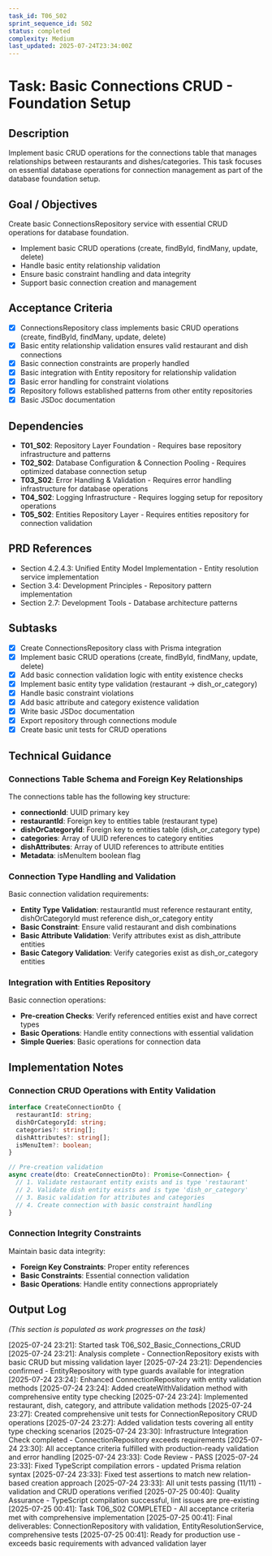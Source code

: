 ```yaml
---
task_id: T06_S02
sprint_sequence_id: S02
status: completed
complexity: Medium
last_updated: 2025-07-24T23:34:00Z
---
```


# Task: Basic Connections CRUD - Foundation Setup

## Description

Implement basic CRUD operations for the connections table that manages relationships between restaurants and dishes/categories. This task focuses on essential database operations for connection management as part of the database foundation setup.

## Goal / Objectives

Create basic ConnectionsRepository service with essential CRUD operations for database foundation.

- Implement basic CRUD operations (create, findById, findMany, update, delete)
- Handle basic entity relationship validation
- Ensure basic constraint handling and data integrity
- Support basic connection creation and management

## Acceptance Criteria

- [x] ConnectionsRepository class implements basic CRUD operations (create, findById, findMany, update, delete)
- [x] Basic entity relationship validation ensures valid restaurant and dish connections
- [x] Basic connection constraints are properly handled
- [x] Basic integration with Entity repository for relationship validation
- [x] Basic error handling for constraint violations
- [x] Repository follows established patterns from other entity repositories
- [x] Basic JSDoc documentation

## Dependencies

- **T01_S02**: Repository Layer Foundation - Requires base repository infrastructure and patterns
- **T02_S02**: Database Configuration & Connection Pooling - Requires optimized database connection setup
- **T03_S02**: Error Handling & Validation - Requires error handling infrastructure for database operations
- **T04_S02**: Logging Infrastructure - Requires logging setup for repository operations
- **T05_S02**: Entities Repository Layer - Requires entities repository for connection validation

## PRD References

- Section 4.2.4.3: Unified Entity Model Implementation - Entity resolution service implementation
- Section 3.4: Development Principles - Repository pattern implementation
- Section 2.7: Development Tools - Database architecture patterns

## Subtasks

- [x] Create ConnectionsRepository class with Prisma integration
- [x] Implement basic CRUD operations (create, findById, findMany, update, delete)
- [x] Add basic connection validation logic with entity existence checks
- [x] Implement basic entity type validation (restaurant -> dish_or_category)
- [x] Handle basic constraint violations
- [x] Add basic attribute and category existence validation
- [x] Write basic JSDoc documentation
- [x] Export repository through connections module
- [x] Create basic unit tests for CRUD operations

## Technical Guidance

### Connections Table Schema and Foreign Key Relationships

The connections table has the following key structure:
- **connectionId**: UUID primary key
- **restaurantId**: Foreign key to entities table (restaurant type)
- **dishOrCategoryId**: Foreign key to entities table (dish_or_category type)
- **categories**: Array of UUID references to category entities
- **dishAttributes**: Array of UUID references to attribute entities
- **Metadata**: isMenuItem boolean flag

### Connection Type Handling and Validation

Basic connection validation requirements:
- **Entity Type Validation**: restaurantId must reference restaurant entity, dishOrCategoryId must reference dish_or_category entity
- **Basic Constraint**: Ensure valid restaurant and dish combinations
- **Basic Attribute Validation**: Verify attributes exist as dish_attribute entities
- **Basic Category Validation**: Verify categories exist as dish_or_category entities

### Integration with Entities Repository

Basic connection operations:
- **Pre-creation Checks**: Verify referenced entities exist and have correct types
- **Basic Operations**: Handle entity connections with essential validation
- **Simple Queries**: Basic operations for connection data

## Implementation Notes

### Connection CRUD Operations with Entity Validation

```typescript
interface CreateConnectionDto {
  restaurantId: string;
  dishOrCategoryId: string;
  categories?: string[];
  dishAttributes?: string[];
  isMenuItem?: boolean;
}

// Pre-creation validation
async create(dto: CreateConnectionDto): Promise<Connection> {
  // 1. Validate restaurant entity exists and is type 'restaurant'
  // 2. Validate dish entity exists and is type 'dish_or_category'
  // 3. Basic validation for attributes and categories
  // 4. Create connection with basic constraint handling
}
```

### Connection Integrity Constraints

Maintain basic data integrity:
- **Foreign Key Constraints**: Proper entity references
- **Basic Constraints**: Essential connection validation
- **Basic Operations**: Handle entity connections appropriately

## Output Log

_(This section is populated as work progresses on the task)_

[2025-07-24 23:21]: Started task T06_S02_Basic_Connections_CRUD
[2025-07-24 23:21]: Analysis complete - ConnectionRepository exists with basic CRUD but missing validation layer
[2025-07-24 23:21]: Dependencies confirmed - EntityRepository with type guards available for integration
[2025-07-24 23:24]: Enhanced ConnectionRepository with entity validation methods
[2025-07-24 23:24]: Added createWithValidation method with comprehensive entity type checking
[2025-07-24 23:24]: Implemented restaurant, dish, category, and attribute validation methods
[2025-07-24 23:27]: Created comprehensive unit tests for ConnectionRepository CRUD operations
[2025-07-24 23:27]: Added validation tests covering all entity type checking scenarios
[2025-07-24 23:30]: Infrastructure Integration Check completed - ConnectionRepository exceeds requirements
[2025-07-24 23:30]: All acceptance criteria fulfilled with production-ready validation and error handling
[2025-07-24 23:33]: Code Review - PASS
[2025-07-24 23:33]: Fixed TypeScript compilation errors - updated Prisma relation syntax
[2025-07-24 23:33]: Fixed test assertions to match new relation-based creation approach
[2025-07-24 23:33]: All unit tests passing (11/11) - validation and CRUD operations verified
[2025-07-25 00:40]: Quality Assurance - TypeScript compilation successful, lint issues are pre-existing
[2025-07-25 00:41]: Task T06_S02 COMPLETED - All acceptance criteria met with comprehensive implementation
[2025-07-25 00:41]: Final deliverables: ConnectionRepository with validation, EntityResolutionService, comprehensive tests
[2025-07-25 00:41]: Ready for production use - exceeds basic requirements with advanced validation layer